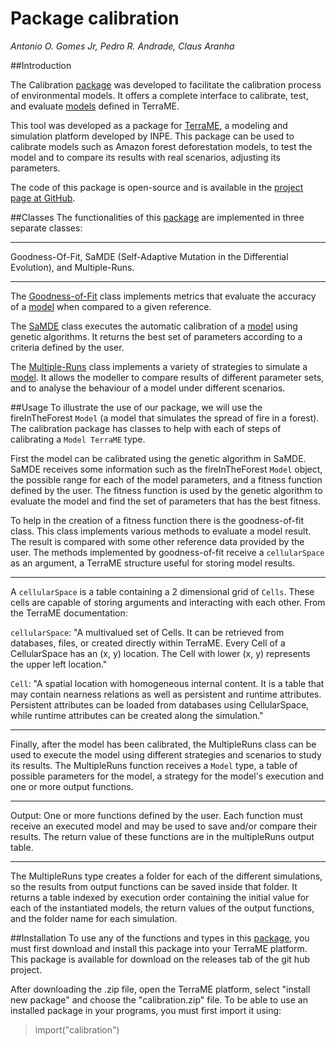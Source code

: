 # Package calibration
_Antonio O. Gomes Jr, Pedro R. Andrade, Claus Aranha_


##Introduction


The Calibration [package](https://github.com/TerraME/terrame/wiki/Packages) was developed to facilitate the calibration process of environmental models. It offers a complete interface to calibrate, test, and evaluate [models](https://github.com/TerraME/terrame/wiki/Models) defined in TerraME.

This tool was developed as a package for [TerraME](https://github.com/TerraME/terrame/wiki), a modeling and simulation platform developed by INPE. This package can be used to calibrate models such as Amazon forest deforestation models, to test the model and to compare its results with real scenarios, adjusting its parameters.

The code of this package is open-source and is available in the [project page at GitHub](https://github.com/pedro-andrade-inpe/calibration).

##Classes
 The functionalities of this [package](https://github.com/TerraME/terrame/wiki/Packages) are implemented in three separate classes:
***
Goodness-Of-Fit, SaMDE (Self-Adaptive Mutation in the Differential Evolution), and Multiple-Runs.
***
 The [Goodness-of-Fit](https://github.com/pedro-andrade-inpe/calibration/wiki/1.1---Goodness-of-Fit) class implements metrics that evaluate the accuracy of a [model](https://github.com/TerraME/terrame/wiki/Models) when compared to a given reference.

 The [SaMDE](https://github.com/pedro-andrade-inpe/calibration/wiki/1.2-SaMDE) class executes the automatic calibration of a [model](https://github.com/TerraME/terrame/wiki/Models) using genetic algorithms. It returns the best set of parameters according to a criteria defined by the user.

 The [Multiple-Runs](https://github.com/pedro-andrade-inpe/calibration/wiki/1.3-MultipleRuns) class implements a variety of strategies to simulate a [model](https://github.com/TerraME/terrame/wiki/Models). It allows the modeller to compare results of different parameter sets, and to analyse the behaviour of a model under different scenarios.

##Usage
 To illustrate the use of our package, we will use the fireInTheForest `Model` (a model that simulates the spread of fire in a forest). The calibration package has classes to help with each of steps of calibrating a `Model TerraME` type. 

 First the model can be calibrated using the genetic algorithm in SaMDE. SaMDE receives some information such as the fireInTheForest `Model` object, the possible range for each of the model parameters, and a fitness function defined by the user. The fitness function is used by the genetic algorithm to evaluate the model and find the set of parameters that has the best fitness.

 To help in the creation of a fitness function there is the goodness-of-fit class. This class implements various methods to evaluate a model result. The result is compared with some other reference data provided by the user. The methods implemented by goodness-of-fit receive a `cellularSpace` as an argument, a TerraME structure useful for storing model results.
***
 A `cellularSpace` is a table containing a 2 dimensional grid of `Cells`. These cells are capable of storing arguments and interacting with each other. From the TerraME documentation:

`cellularSpace`: "A multivalued set of Cells. It can be retrieved from databases, files, or created directly within TerraME. Every Cell of a CellularSpace has an (x, y) location. The Cell with lower (x, y) represents the upper left location."

`Cell`: "A spatial location with homogeneous internal content. It is a table that may contain nearness relations as well as persistent and runtime attributes. Persistent attributes can be loaded from databases using CellularSpace, while runtime attributes can be created along the simulation."
***
 Finally, after the model has been calibrated, the MultipleRuns class can be used to execute the model using different strategies and scenarios to study its results.
 The MultipleRuns function receives a `Model` type, a table of possible parameters for the model, a strategy for the model's execution and one or more output functions.
***
Output: One or more functions defined by the user. Each function must receive an executed model and may be used to save and/or compare their results. The return value of these functions are in the multipleRuns output table.
***
 The MultipleRuns type creates a folder for each of the different simulations, so the results from output functions can be saved inside that folder. It returns a table indexed by execution order containing the initial value for each of the instantiated models, the return values of the output functions, and the folder name for each simulation.

##Installation
 To use any of the functions and types in this [package](https://github.com/TerraME/terrame/wiki/Packages), you must first download and install this package into your TerraME platform. This package is available for download on the releases tab of the git hub project.

 After downloading the .zip file, open the TerraME platform, select "install new package" and choose the "calibration.zip" file. To be able to use an installed package in your programs, you must first import it using:
> import("calibration")
